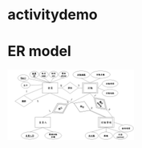 # activitydemo

# ER model
<img src="https://github.com/yiweijiang/activitydemo/blob/master/README/ERMode.jpg" width="50%" height="50%">
